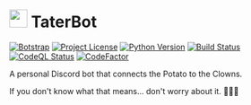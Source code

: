 <h1>
<picture><img src="https://cdn.discordapp.com/avatars/1029581399491100702/218fdb5127446f33797310643ba68bc6.png" width=32></picture>
TaterBot
</h1>

[![Botstrap](https://img.shields.io/endpoint?url=https%3A%2F%2Fraw.githubusercontent.com%2Fnuztalgia%2Fbotstrap%2Fmain%2F.github%2Fbadges%2Fbotstrap-on.json&logo=0)](https://github.com/nuztalgia/botstrap)
[![Project License](https://img.shields.io/github/license/nuztalgia/tater-bot?color=blue)](https://github.com/nuztalgia/tater-bot/blob/main/LICENSE)
[![Python Version](https://img.shields.io/badge/python-3.10%20%7C%203.11-blue)](https://github.com/nuztalgia/tater-bot/blob/main/pyproject.toml)
[![Build Status](https://img.shields.io/github/workflow/status/nuztalgia/tater-bot/Build)](https://github.com/nuztalgia/tater-bot/actions/workflows/build.yml)
[![CodeQL Status](https://img.shields.io/github/workflow/status/nuztalgia/tater-bot/CodeQL?label=codeQL)](https://github.com/nuztalgia/tater-bot/actions/workflows/codeql.yml)
[![CodeFactor](https://img.shields.io/codefactor/grade/github/nuztalgia/tater-bot/main?label=codefactor)](https://www.codefactor.io/repository/github/nuztalgia/tater-bot)

A personal Discord bot that connects the Potato to the Clowns.

If you don't know what that means... don't worry about it. 🥔🤡👾
